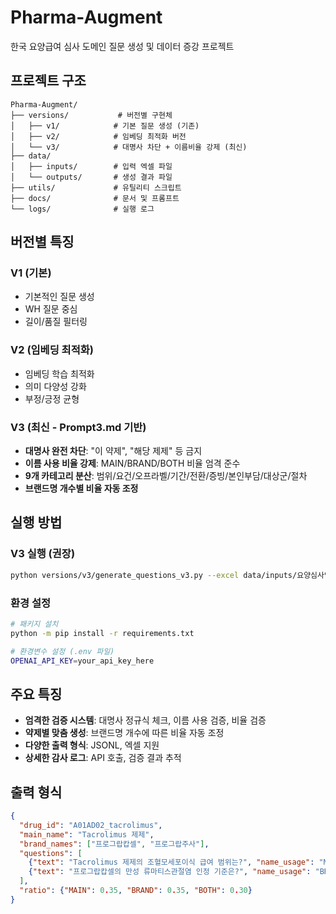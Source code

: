 # Pharma-Augment

한국 요양급여 심사 도메인 질문 생성 및 데이터 증강 프로젝트

## 프로젝트 구조

```
Pharma-Augment/
├── versions/           # 버전별 구현체
│   ├── v1/            # 기본 질문 생성 (기존)
│   ├── v2/            # 임베딩 최적화 버전
│   └── v3/            # 대명사 차단 + 이름비율 강제 (최신)
├── data/
│   ├── inputs/        # 입력 엑셀 파일
│   └── outputs/       # 생성 결과 파일
├── utils/             # 유틸리티 스크립트
├── docs/              # 문서 및 프롬프트
└── logs/              # 실행 로그
```

## 버전별 특징

### V1 (기본)
- 기본적인 질문 생성
- WH 질문 중심
- 길이/품질 필터링

### V2 (임베딩 최적화)
- 임베딩 학습 최적화
- 의미 다양성 강화
- 부정/긍정 균형

### V3 (최신 - Prompt3.md 기반)
- **대명사 완전 차단**: "이 약제", "해당 제제" 등 금지
- **이름 사용 비율 강제**: MAIN/BRAND/BOTH 비율 엄격 준수
- **9개 카테고리 분산**: 범위/요건/오프라벨/기간/전환/증빙/본인부담/대상군/절차
- **브랜드명 개수별 비율 자동 조정**

## 실행 방법

### V3 실행 (권장)
```bash
python versions/v3/generate_questions_v3.py --excel data/inputs/요양심사약제.xlsx --out data/outputs/questions_v3.jsonl --excel_out data/outputs/questions_v3.xlsx
```

### 환경 설정
```bash
# 패키지 설치
python -m pip install -r requirements.txt

# 환경변수 설정 (.env 파일)
OPENAI_API_KEY=your_api_key_here
```

## 주요 특징

- **엄격한 검증 시스템**: 대명사 정규식 체크, 이름 사용 검증, 비율 검증
- **약제별 맞춤 생성**: 브랜드명 개수에 따른 비율 자동 조정  
- **다양한 출력 형식**: JSONL, 엑셀 지원
- **상세한 감사 로그**: API 호출, 검증 결과 추적

## 출력 형식

```json
{
  "drug_id": "A01AD02_tacrolimus",
  "main_name": "Tacrolimus 제제", 
  "brand_names": ["프로그랍캅셀", "프로그랍주사"],
  "questions": [
    {"text": "Tacrolimus 제제의 조혈모세포이식 급여 범위는?", "name_usage": "MAIN", "category": "범위"},
    {"text": "프로그랍캅셀의 만성 류마티스관절염 인정 기준은?", "name_usage": "BRAND", "category": "요건"}
  ],
  "ratio": {"MAIN": 0.35, "BRAND": 0.35, "BOTH": 0.30}
}
```